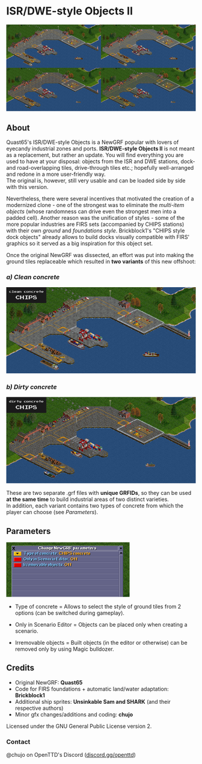 # ISR/DWE-style Objects II

![Example.](/_readme/all.png)

## About

Quast65's ISR/DWE-style Objects is a NewGRF popular with lovers of eyecandy industrial zones and ports. **ISR/DWE-style Objects II** is not meant as a replacement, but rather an update. You will find everything you are used to have at your disposal: objects from the ISR and DWE stations, dock- and road-overlapping tiles, drive-through tiles etc.; hopefully well-arranged and redone in a more user-friendly way.<br>
The original is, however, still very usable and can be loaded side by side with this version.

Nevertheless, there were several incentives that motivated the creation of a modernized clone - one of the strongest was to eliminate the _multi-item objects_ (whose randomness can drive even the strongest men into a padded cell).
Another reason was the unification of styles - some of the more popular industries are FIRS sets (accompanied by CHIPS stations) with their own _ground_ and _foundations style_. Brickblock1's "CHIPS style dock objects" already allows to build docks visually compatible with FIRS' graphics so it served as a big inspiration for this object set.

Once the original NewGRF was dissected, an effort was put into making the ground tiles replaceable which resulted in **two variants** of this new offshoot:

### _a) Clean concrete_

![Clean concrete.](/_readme/clean.gif)

### _b) Dirty concrete_

![Dirty concrete.](/_readme/dirty.gif)

These are two separate .grf files with **unique GRFIDs**, so they can be used **at the same time** to build industrial areas of two distinct varieties.<br>In addition, each variant contains two types of concrete from which the player can choose (see _Parameters_).


## Parameters

![Parameters.](/_readme/parameters.PNG)

* Type of concrete
   = Allows to select the style of ground tiles from 2 options (can be switched during gameplay).

* Only in Scenario Editor
   = Objects can be placed only when creating a scenario.
* Irremovable objects
   = Built objects (in the editor or otherwise) can be removed only by using Magic bulldozer.


## Credits

- Original NewGRF: **Quast65**
- Code for FIRS foundations + automatic land/water adaptation: **Brickblock1**
- Additional ship sprites: **Unsinkable Sam and SHARK** (and their respective authors)
- Minor gfx changes/additions and coding: **chujo**

Licensed under the GNU General Public License version 2.


### Contact
@chujo on OpenTTD's Discord ([discord.gg/openttd](https://discord.gg/openttd))
